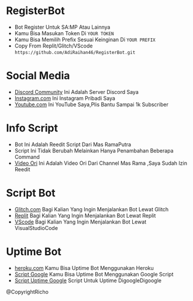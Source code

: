# RegisterBot
- Bot Register Untuk SA:MP Atau Lainnya
- Kamu Bisa Masukan Token Di `YOUR TOKEN`
- Kamu Bisa Memilih Prefix Sesuai Keinginan Di `YOUR PREFIX`
- Copy From Replit/Glitch/VScode `https://github.com/AdiRaihan46/RegisterBot.git`

# Social Media
- [Discord Community](https://discord.io/GbTeam) Ini Adalah Server Discord Saya 
- [Instagram.com](https://instagram.com/gbproject24/) Ini Instagram Pribadi Saya
- [Youtube.com](https://youtube.com/c/GBGAMINGID) Ini YouTube Saya,Plis Bantu Sampai 1k Subscriber

# Info Script
- Bot Ini Adalah Reedit Script Dari Mas RamaPutra
- Script Ini Tidak Berubah Melainkan Hanya Penambahan Beberapa Command
- [Video Ori](https://youtu.be/BICI7vm4QE4) Ini Adalah Video Ori Dari Channel Mas Rama ,Saya Sudah Izin Reedit

# Script Bot
- [Glitch.com](https://glitch.com) Bagi Kalian Yang Ingin Menjalankan Bot Lewat Glitch
- [Replit](https://replit.com) Bagi Kalian Yang Ingin Menjalankan Bot Lewat Replit
- [VScode](https://visualstudiocode.com) Bagi Kalian Yang Ingin Menjalankan Bot Lewat VisualStudioCode

# Uptime Bot
- [heroku.com](https://heroku.com) Kamu Bisa Uptime Bot Menggunakan Heroku
- [Script Google](https://script.google.com) Kamu Bisa Uptime Bot Menggunakan Google Script
- [Script Uptime Google](https://bin.zhycorp.net/laxavimuro.js) Script Untuk Uptime DigoogleDigoogle

@CopyrightRicho
